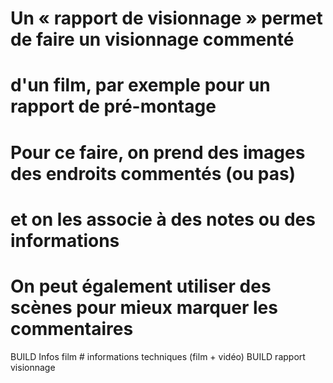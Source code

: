 # Un « rapport de visionnage » permet de faire un visionnage commenté
# d'un film, par exemple pour un rapport de pré-montage
# Pour ce faire, on prend des images des endroits commentés (ou pas)
# et on les associe à des notes ou des informations
# On peut également utiliser des scènes pour mieux marquer les commentaires
BUILD Infos film  # informations techniques (film + vidéo)
BUILD rapport visionnage
